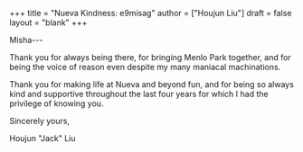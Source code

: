 +++
title = "Nueva Kindness: e9misag"
author = ["Houjun Liu"]
draft = false
layout = "blank"
+++

Misha---

Thank you for always being there, for bringing Menlo Park together, and for being the voice of reason even despite my many maniacal machinations.

Thank you for making life at Nueva and beyond fun, and for being so always kind and supportive throughout the last four years for which I had the privilege of knowing you.

Sincerely yours,

Houjun "Jack" Liu
